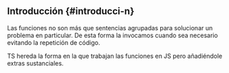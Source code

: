## Introducción {#introducci-n}

Las funciones no son más que sentencias agrupadas para solucionar un problema en particular. De esta forma la invocamos cuando sea necesario evitando la repetición de código.

TS hereda la forma en la que trabajan las funciones en JS pero añadiéndole extras sustanciales.